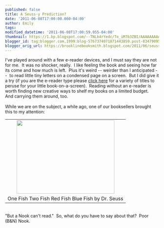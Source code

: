 ```yaml
---
published: false
title: A Seuss-y Prediction?
date: '2011-06-08T17:00:00.000-04:00'
author: Emily
tags: 
modified_datetime: '2011-06-08T17:00:59.055-04:00'
thumbnail: https://1.bp.blogspot.com/--TNLb4rYedc/Te_iM7b3ZBI/AAAAAAAAAP4/rVnUiBLIbfU/s72-c/nook.png
blogger_id: tag:blogger.com,1999:blog-5767374071871443859.post-8347909535803954461
blogger_orig_url: https://brooklinebooksmith.blogspot.com/2011/06/seuss-y-prediction.html
---
```


I've played around with a few e-reader devices, and I must say they are not for me.&nbsp; It was no shocker, really.&nbsp; I like feeling the book and seeing how far its come and how much is left.&nbsp; Plus it's weird -- weirder&nbsp;than I anticipated --&nbsp;&nbsp;to read little tiny letters on a condensed page on a screen.&nbsp; But I did give it a try (if you are the e-reader type please <a href="https://www.brooklinebooksmith-shop.com/gbook/help/about">click here</a> for a variety of titles to peruse for your little book-on-a-screen).&nbsp; Reading without an e-reader is worth finding new creative ways to shelf my books on a limited budget.&nbsp; And carrying them around, too.<br /><br />While we are on the subject, a while ago, one of our booksellers brought this to my attention: <table align="center" cellpadding="0" cellspacing="0" class="tr-caption-container" style="margin-left: auto; margin-right: auto; text-align: center;"><tbody><tr><td style="text-align: center;"><a href="https://1.bp.blogspot.com/--TNLb4rYedc/Te_iM7b3ZBI/AAAAAAAAAP4/rVnUiBLIbfU/s1600/nook.png" imageanchor="1" style="margin-left: auto; margin-right: auto;"><img border="0" height="241" src="https://1.bp.blogspot.com/--TNLb4rYedc/Te_iM7b3ZBI/AAAAAAAAAP4/rVnUiBLIbfU/s320/nook.png" t8="true" width="320" /></a></td></tr><tr><td class="tr-caption" style="text-align: center;">One Fish Two Fish Red Fish Blue Fish by Dr. Seuss</td></tr></tbody></table><br />"But a Nook can't read."&nbsp; So, what do you have to say about that?&nbsp; Poor (B&amp;N) Nook.